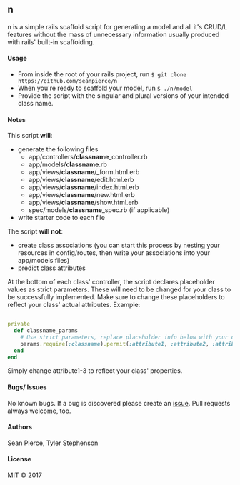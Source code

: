 ## n

n is a simple rails scaffold script for generating a model and all it's CRUD/L features without the mass of unnecessary information usually produced with rails' built-in scaffolding.

#### Usage
* From inside the root of your rails project, run `$ git clone https://github.com/seanpierce/n`
* When you're ready to scaffold your model, run `$ ./n/model`
* Provide the script with the singular and plural versions of your intended class name.

#### Notes
This script **will**:
* generate the following files
  * app/controllers/**classname**\_controller.rb
  * app/models/**classname**.rb
  * app/views/**classname**/\_form.html.erb
  * app/views/**classname**/edit.html.erb
  * app/views/**classname**/index.html.erb
  * app/views/**classname**/new.html.erb
  * app/views/**classname**/show.html.erb
  * spec/models/**classname**\_spec.rb (if applicable)
* write starter code to each file  

The script **will not**:
* create class associations (you can start this process by nesting your resources in config/routes, then write your associations into your app/models files)
* predict class attributes

At the bottom of each class' controller, the script declares placeholder values as strict parameters. These will need to be changed for your class to be successfully implemented. Make sure to change these placeholders to reflect your class' actual attributes. Example:

```ruby

private
  def classname_params
    # Use strict parameters, replace placeholder info below with your class' actual attributes
    params.require(:classname).permit(:attribute1, :attribute2, :attribute3)
  end
end
```
Simply change attribute1-3 to reflect your class' properties.

#### Bugs/ Issues
No known bugs. If a bug is discovered please create an <a href="https://github.com/seanpierce/n/issues/new">issue</a>. Pull requests always welcome, too.

#### Authors
Sean Pierce, Tyler Stephenson
#### License
MIT &copy; 2017
